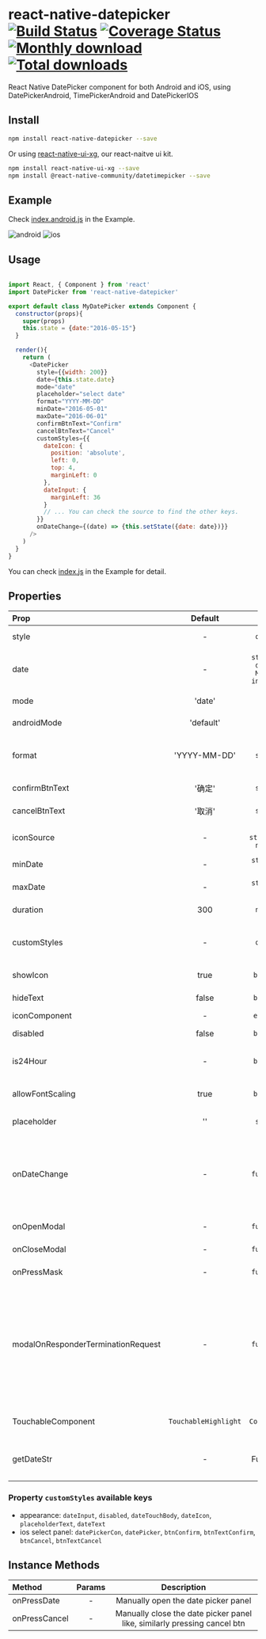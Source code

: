 # react-native-datepicker [![Build Status](https://travis-ci.org/xgfe/react-native-datepicker.svg?branch=master)](https://travis-ci.org/xgfe/react-native-datepicker) [![Coverage Status](https://coveralls.io/repos/github/xgfe/react-native-datepicker/badge.svg?branch=master)](https://coveralls.io/github/xgfe/react-native-datepicker?branch=master) [![Monthly download](https://img.shields.io/npm/dm/react-native-datepicker.svg)](https://img.shields.io/npm/dm/react-native-datepicker.svg) [![Total downloads](https://img.shields.io/npm/dt/react-native-datepicker.svg)](https://img.shields.io/npm/dt/react-native-datepicker.svg)
React Native DatePicker component for both Android and iOS, using DatePickerAndroid, TimePickerAndroid and DatePickerIOS

## Install

```bash
npm install react-native-datepicker --save
```

Or using [react-native-ui-xg](https://github.com/xgfe/react-native-ui-xg), our react-naitve ui kit.

```bash
npm install react-native-ui-xg --save
npm install @react-native-community/datetimepicker --save
```

## Example
Check [index.android.js](https://github.com/xgfe/react-native-datepicker/blob/master/index.android.js) in the Example.

![android](http://xgfe.github.io/react-native-datepicker/img/react-native-datepicker-android.gif)
![ios](http://xgfe.github.io/react-native-datepicker/img/react-native-datepicker-ios.gif)

## Usage

```javascript

import React, { Component } from 'react'
import DatePicker from 'react-native-datepicker'

export default class MyDatePicker extends Component {
  constructor(props){
    super(props)
    this.state = {date:"2016-05-15"}
  }

  render(){
    return (
      <DatePicker
        style={{width: 200}}
        date={this.state.date}
        mode="date"
        placeholder="select date"
        format="YYYY-MM-DD"
        minDate="2016-05-01"
        maxDate="2016-06-01"
        confirmBtnText="Confirm"
        cancelBtnText="Cancel"
        customStyles={{
          dateIcon: {
            position: 'absolute',
            left: 0,
            top: 4,
            marginLeft: 0
          },
          dateInput: {
            marginLeft: 36
          }
          // ... You can check the source to find the other keys.
        }}
        onDateChange={(date) => {this.setState({date: date})}}
      />
    )
  }
}
```

You can check [index.js](https://github.com/xgfe/react-native-datepicker/blob/master/index.android.js) in the Example for detail.

## Properties

| Prop  | Default  | Type | Description |
| :------------ |:---------------:| :---------------:| :-----|
| style | - | `object` | Specify the style of the DatePicker, eg. width, height...  |
| date | - | <code>string &#124; date &#124; Moment instance</code> | Specify the display date of DatePicker. `string` type value must match the specified format |
| mode | 'date' | `enum` | The `enum` of `date`, `datetime` and `time` |
| androidMode | 'default' | `enum` | The `enum` of `default`, `calendar` and `spinner` (only Android) |
| format | 'YYYY-MM-DD' | `string` | Specify the display format of the date, which using [moment.js](http://momentjs.com/). The default value change according to the mode. |
| confirmBtnText | '确定' | `string` | Specify the text of confirm btn in ios. |
| cancelBtnText | '取消' | `string` | Specify the text of cancel btn in ios. |
| iconSource | - | <code>{uri: string} &#124; number</code> | Specify the icon. Same as the `source` of Image, always using `require()` |
| minDate | - | <code>string &#124; date</code> | Restricts the range of possible date values. |
| maxDate | - | <code>string &#124; date</code> | Restricts the range of possible date values. |
| duration | 300 | `number` | Specify the animation duration of datepicker.|
| customStyles | - | `object` | The hook of customize datepicker style, same as the native style. `dateTouchBody`, `dateInput`...|
| showIcon | true | `boolean` | Controller whether or not show the icon |
| hideText | false | `boolean` | Controller whether or not show the `dateText` |
| iconComponent | - | `element` | Set the custom icon |
| disabled | false | `boolean` | Controller whether or not disable the picker |
| is24Hour | - | `boolean` | Set the TimePicker is24Hour flag. The default value depend on `format`. Only work in Android |
| allowFontScaling | true | `boolean` | Set to false to disable font scaling for every text component |
| placeholder | '' | `string` | The placeholder show when this.props.date is falsy |
| onDateChange | - | `function` | This is called when the user confirm the picked date or time in the UI. The first and only argument is a date or time string representing the new date and time formatted by [moment.js](http://momentjs.com/) with the given format property. |
| onOpenModal | - | `function` | This is called when the DatePicker Modal open. |
| onCloseModal | - | `function` | This is called when the DatePicker Modal close |
| onPressMask | - | `function` | This is called when clicking the ios modal mask |
| modalOnResponderTerminationRequest | - | `function` | Set the callback for React Native's [Gesture Responder System](https://facebook.github.io/react-native/docs/gesture-responder-system.html#responder-lifecycle)'s call to `onResponderTerminationRequest`. By default this will reject a termination request, but can be overidden in case the View under the Modal is implementing custom gesture responders, and you wish for those to be overidden in certain cases.  |
| TouchableComponent | `TouchableHighlight` | `Component` | Replace the `TouchableHighlight` with a custom `Component`. For example : `TouchableOpacity` |
| getDateStr | - | Function | A function to override how to format the date into a `String` for display, receives a `Date` instance

### Property `customStyles` available keys

* appearance: `dateInput`, `disabled`, `dateTouchBody`, `dateIcon`, `placeholderText`, `dateText`
* ios select panel: `datePickerCon`, `datePicker`, `btnConfirm`, `btnTextConfirm`, `btnCancel`, `btnTextCancel`


## Instance Methods

| Method  | Params  | Description |
| :------------ |:---------------:| :---------------:|
| onPressDate | - | Manually open the date picker panel |
| onPressCancel | - | Manually close the date picker panel like, similarly pressing cancel btn |
